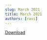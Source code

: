 ```yaml
---
slug: March 2021
title: March 2021
authors: [ravi]
---
```


<object data="/published/03-01-2021.pdf" type="application/pdf" title="SamplePdf" width="200%" height="900">
</object>

[Download](/published/03-01-2021.pdf)